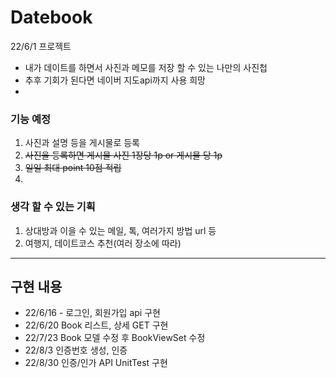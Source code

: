 # Datebook
22/6/1 프로젝트
- 내가 데이트를 하면서 사진과 메모를 저장 할 수 있는 나만의 사진첩
- 추후 기회가 된다면 네이버 지도api까지 사용 희망
- 

### 기능 예정
1. 사진과 설명 등을 게시물로 등록
2. ~~사진을 등록하면 게시물 사진 1장당 1p or 게시물 당 1p~~ 
3. ~~일일 최대 point 10점 적립~~
4. 



### 생각 할 수 있는 기획
1. 상대방과 이을 수 있는 메일, 톡, 여러가지 방법 url 등
2. 여행지, 데이트코스 추천(여러 장소에 따라)



---
## 구현 내용

- 22/6/16 - 로그인, 회원가입 api 구현
- 22/6/20 Book 리스트, 상세 GET 구현
- 22/7/23 Book 모델 수정 후 BookViewSet 수정
- 22/8/3 인증번호 생성, 인증 
- 22/8/30 인증/인가 API UnitTest 구현
